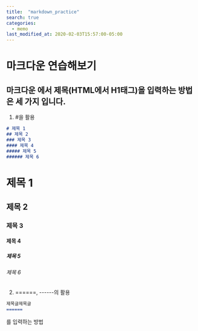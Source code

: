 ```yaml
---
title:  "markdown_practice"
search: true
categories: 
  - memo
last_modified_at: 2020-02-03T15:57:00-05:00
---
```


# 마크다운 연습해보기

## 마크다운 에서 제목(HTML에서 H1태그)을 입력하는 방법은 세 가지 입니다.  

1. #을 활용
```markdown  
# 제목 1  
## 제목 2  
### 제목 3  
#### 제목 4  
##### 제목 5  
###### 제목 6  
```

# 제목 1  
## 제목 2  
### 제목 3  
#### 제목 4  
##### 제목 5  
###### 제목 6  

2. ======, ------의 활용
```markdown
제목글제목글  
======  

```
를 입력하는 방법  